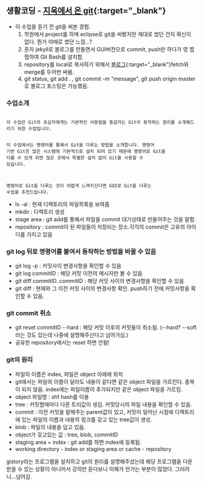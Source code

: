 ## 생활코딩 - [지옥에서 온 git](https://opentutorials.org/course/2708){:target="_blank"}


* 이 수업을 듣기 전 git을 써본 경험.
	1. 학원에서 project를 하며 eclipse로 git을 써봤지만 제대로 썼던 건지 확신이 없다. 뭔가 야매로 썼던 느낌...?
	2. 혼자 jekyll로 블로그를 만들면서 GUI버전으로 commit, push만 하다가 영 찝찝하여 Git Bash를 설치함.
	3. repository를 local로 복사하기 위해서 [블로그](https://wonjerry.tistory.com/6){:target="_blank"}fetch와 merge를 두어번 써봄.
	4. git status, git add . , git commit -m "message", git push origin master 로 블로그 포스팅은 가능했음.



### 수업소개

<code>
이 수업은 Git의 초심자에게는 기본적인 사용법을 중급자는 Git이 동작하는 원리를 소개해드리기 위한 수업입니다. 

이 수업에서는 명령어를 통해서 Git을 다루는 방법을 소개합니다. 명령어 기반 Git은 많은 시스템에 기본적으로 설치 되어 있기 때문에 명령어로 Git을 다룰 수 있게 되면 많은 곳에서 특별한 설치 없이 Git을 사용할 수 있습니다. 

명령어로 Git을 다루는 것이 어렵게 느껴지신다면 GUI로 Git을 다루는 수업을 추천드립니다. 
</code>

* ls -al : 현재 디렉토리의 파일목록을 보여줌
* mkdir : 디렉토리 생성
* stage area : git add를 통해서 파일을 commit 대기상태로 만들어주는 것을 말함.
* repository : commit이 된 파일들이 저장되는 장소.각각의 commit은 고유의 아이디를 가지고 있음


### git log 뒤로 명령어를 붙여서 동작하는 방법을 바꿀 수 있음

* git log -p : 커밋사이 변경사항을 확인할 수 있음 
* git log commitID : 해당 커밋 이전의 메시지만 볼 수 있음
* git diff commitID..commitID : 해당 커밋 사이의 변경사항을 확인할 수 있음
* git diff : 현재와 그 이전 커밋 사이의 변경사항 확인. push하기 전에 커밋사항을 확인할 수 있음. 


### git commit 취소

* git reset commitID --hard : 해당 커밋 이후의 커밋들이 취소됨. (--hard? --soft라는 것도 있는데 나중에 설명해주신다고 넘어가심.)
* 공유한 repository에서는 reset 하면 안됨!


### git의 원리

* 파일의 이름은 index, 파일은 object 아래에 위치
* git에서는 파일의 이름이 달라도 내용이 같다면 같은 object 파일을 가르킨다. 중복이 되지 않음. index에는 파일이름이 추가되지만 같은 object 파일을 가르킴.
* object 파일명 : sh1 hash를 이용
* tree : 커밋할때마다 다른 트리값이 생김. 커밋당시의 파일 내용을 확인할 수 있음.
* commit : 이전 커밋을 말해주는 parent값이 있고, 커밋이 일어난 시점에 디렉토리에 있는 파일의 이름과 내용의 링크를 갖고 있는 tree값이 생성.
* blob : 파일의 내용을 담고 있음.
* object가 갖고있는 값 : tree, blob, commitID
* staging area = index : git add를 하면 index에 등록됨.
* working directory - index or staging area or cache - repository

gistory라는 프로그램을 설치하고 git의 원리를 설명해주셨는데 해당 프로그램을 다운받을 수 있는 상황이 아니어서 강의만 듣다보니 이해가 안가는 부분이 많았다. 그러려니...넘어감.





